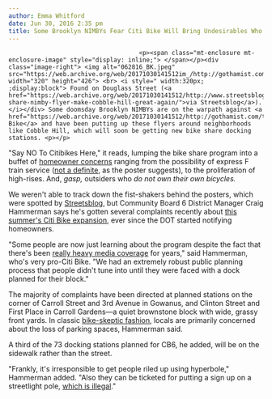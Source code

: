```yaml
---
author: Emma Whitford
date: Jun 30, 2016 2:35 pm
title: Some Brooklyn NIMBYs Fear Citi Bike Will Bring Undesirables Who Don't Own Bikes
---
```


	
										<p><span class="mt-enclosure mt-enclosure-image" style="display: inline;"> </span></p><div class="image-right"> <img alt="062816_BK.jpeg" src="https://web.archive.org/web/20171030141512im_/http://gothamist.com/attachments/nyc_ewhitford/062816_BK.jpeg" width="320" height="426"> <br> <i style=" width:320px; ;display:block"> Found on Douglass Street (<a href="https://web.archive.org/web/20171030141512/http://www.streetsblog.org/2016/06/29/bike-share-nimby-flyer-make-cobble-hill-great-again/">via Streetsblog</a>). </i></div> Some doomsday Brooklyn NIMBYs are on the warpath against <a href="https://web.archive.org/web/20171030141512/http://gothamist.com/tags/citibike">Citi Bike</a> and have been putting up these flyers around neighborhoods like Cobble Hill, which will soon be getting new bike share docking stations. <p></p>

<p>&quot;Say NO To Citibikes Here,&quot; it reads, lumping the bike share program into a buffet of <a href="https://web.archive.org/web/20171030141512/http://gothamist.com/2016/05/27/nimbys_racism_nyer.php">homeowner concerns</a> ranging from the possibility of express F train service (<a href="https://web.archive.org/web/20171030141512/http://gothamist.com/2016/05/19/flip_flop_express.php">not a definite</a>, as the poster suggests), to the proliferation of high-rises. And, <em>gasp,</em> outsiders who<em> do not own their own bicycles.</em></p>

<p>We weren&apos;t able to track down the fist-shakers behind the posters, which were spotted by <a href="https://web.archive.org/web/20171030141512/http://www.streetsblog.org/2016/06/29/bike-share-nimby-flyer-make-cobble-hill-great-again/">Streetsblog</a>, but Community Board 6 District Manager Craig Hammerman says he&apos;s gotten several complaints recently about <a href="https://web.archive.org/web/20171030141512/http://gothamist.com/2016/05/20/citi_bike_expansion_2016.php">this summer&apos;s Citi Bike expansion</a>, ever since the DOT started notifying homeowners. </p>

<p>&quot;Some people are now just learning about the program despite the fact that there&apos;s been <a href="https://web.archive.org/web/20171030141512/http://gothamist.com/2014/10/28/citi_bike_saved.php">really heavy media coverage</a> for years,&quot; said Hammerman, who&apos;s very pro-Citi Bike. &quot;We had an extremely robust public planning process that people didn&apos;t tune into until they were faced with a dock planned for their block.&quot; </p>

<p>The majority of complaints have been directed at planned stations on the corner of Carroll Street and 3rd Avenue in Gowanus, and Clinton Street and First Place in Carroll Gardens&#x2014;a quiet brownstone block with wide, grassy front yards. In classic <a href="https://web.archive.org/web/20171030141512/http://gothamist.com/2016/05/18/bike_lane_war_clinton_hill.php">bike-skeptic fashion</a>, locals are primarily concerned about the loss of parking spaces, Hammerman said. </p>

<p>A third of the 73 docking stations planned for CB6, he added, will be on the sidewalk rather than the street. </p>

<p>&quot;Frankly, it&apos;s irresponsible to get people riled up using hyperbole,&quot; Hammerman added.  &quot;Also they can be ticketed for putting a sign up on a streetlight pole, <a href="https://web.archive.org/web/20171030141512/http://www1.nyc.gov/nyc-resources/service/1720/flyer-or-poster-complaint">which is illegal</a>.&quot; </p>					
										
									
				